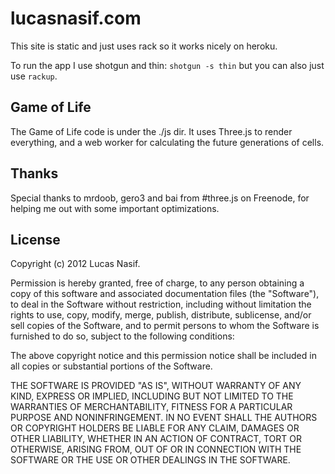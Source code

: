 lucasnasif.com
==============

This site is static and just uses rack so it works nicely on heroku.

To run the app I use shotgun and thin: `shotgun -s thin` but you can also just use `rackup`.

Game of Life
------------

The Game of Life code is under the ./js dir. It uses Three.js to render everything, and a web worker for calculating the future generations of cells.

Thanks
------

Special thanks to mrdoob, gero3 and bai from #three.js on Freenode, for helping me out with some important optimizations.

License
-------

Copyright (c) 2012 Lucas Nasif.

Permission is hereby granted, free of charge, to any person obtaining a copy of this software and associated documentation files (the "Software"), to deal in the Software without restriction, including without limitation the rights to use, copy, modify, merge, publish, distribute, sublicense, and/or sell copies of the Software, and to permit persons to whom the Software is furnished to do so, subject to the following conditions:

The above copyright notice and this permission notice shall be included in all copies or substantial portions of the Software.

THE SOFTWARE IS PROVIDED "AS IS", WITHOUT WARRANTY OF ANY KIND, EXPRESS OR IMPLIED, INCLUDING BUT NOT LIMITED TO THE WARRANTIES OF MERCHANTABILITY, FITNESS FOR A PARTICULAR PURPOSE AND NONINFRINGEMENT. IN NO EVENT SHALL THE AUTHORS OR COPYRIGHT HOLDERS BE LIABLE FOR ANY CLAIM, DAMAGES OR OTHER LIABILITY, WHETHER IN AN ACTION OF CONTRACT, TORT OR OTHERWISE, ARISING FROM, OUT OF OR IN CONNECTION WITH THE SOFTWARE OR THE USE OR OTHER DEALINGS IN THE SOFTWARE.
